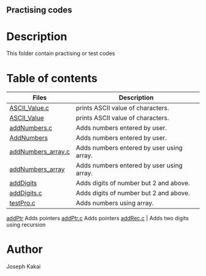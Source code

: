 ## Practising codes

# Description
This folder contain practising or test codes

# Table of contents
Files | Description
------|------------
[ASCII_Value.c](./ASCII_Value.c) | prints ASCII value of characters.
[ASCII_Value](./ASCII_Value) | prints ASCII value of characters.
[addNumbers.c](./addNumbers.c) | Adds numbers entered by user.
[AddNumbers](./AddNumbers) | Adds numbers entered by user.
[addNumbers_array.c](./addNumbers_array.c) | Adds numbers entered by user using array.
[addNumbers_array](./addNumbers_array) | Adds numbers entered by user using array.
[addDigits](./addDigits) | Adds digits of number but 2 and above.
[addDigits.c](./addDigits.c) | Adds digits of number but 2 and above.
[testPro.c](./testPro.c) | Adds numbers using array.
[addPtr](./addPtr) Adds pointers
[addPtr.c](./addPtr.c)  Adds pointers 
[addRec.c](./addRec.c) | Adds two digits using recursion

# Author
Joseph Kakai


